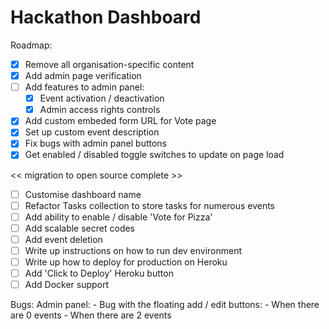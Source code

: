 # Hackathon Dashboard

Roadmap:
- [X] Remove all organisation-specific content
- [X] Add admin page verification
- [ ] Add features to admin panel:
    - [X] Event activation / deactivation
    - [X] Admin access rights controls
- [X] Add custom embeded form URL for Vote page
- [X] Set up custom event description
- [X] Fix bugs with admin panel buttons
- [X] Get enabled / disabled toggle switches to update on page load

<< migration to open source complete >>
- [ ] Customise dashboard name 
- [ ] Refactor Tasks collection to store tasks for numerous events
- [ ] Add ability to enable / disable 'Vote for Pizza'
- [ ] Add scalable secret codes
- [ ] Add event deletion
- [ ] Write up instructions on how to run dev environment
- [ ] Write up how to deploy for production on Heroku
- [ ] Add 'Click to Deploy' Heroku button
- [ ] Add Docker support

Bugs:
    Admin panel:
    - Bug with the floating add / edit buttons:
        - When there are 0 events
        - When there are 2 events